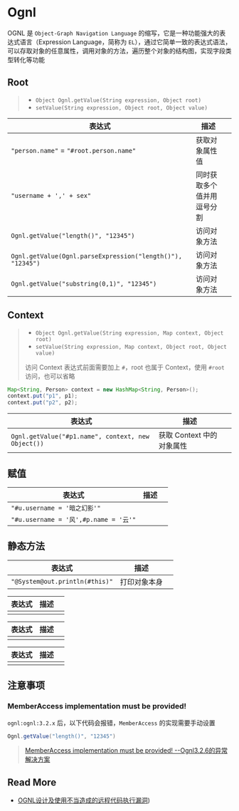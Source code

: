 # Ognl

OGNL 是 `Object-Graph Navigation Language` 的缩写，它是一种功能强大的表达式语言（Expression Language，简称为 `EL`），通过它简单一致的表达式语法，可以存取对象的任意属性，调用对象的方法，遍历整个对象的结构图，实现字段类型转化等功能

## Root

> - `Object Ognl.getValue(String expression, Object root)`
> - `setValue(String expression, Object root, Object value)`

| 表达式                                                     | 描述                        |      |
| ---------------------------------------------------------- | --------------------------- | ---- |
| `"person.name"` = `"#root.person.name"`                    | 获取对象属性值              |      |
| `"username + ',' + sex"`                                   | 同时获取多个值并用 逗号分割 |      |
| `Ognl.getValue("length()", "12345")`                       | 访问对象方法                |      |
| `Ognl.getValue(Ognl.parseExpression("length()"), "12345")` | 访问对象方法                |      |
| `Ognl.getValue("substring(0,1)", "12345")`                 | 访问对象方法                |      |

## Context

> - `Object Ognl.getValue(String expression, Map context, Object root)`
> - `setValue(String expression, Map context, Object root, Object value)`
>
> 访问 Context 表达式前面需要加上 `#`，root 也属于 Context，使用 `#root` 访问，也可以省略
```java
Map<String, Person> context = new HashMap<String, Person>();
context.put("p1", p1);
context.put("p2", p2);
```

| 表达式                                             | 描述                      |      |
| -------------------------------------------------- | ------------------------- | ---- |
| `Ognl.getValue("#p1.name", context, new Object())` | 获取 Context 中的对象属性 |      |

## 赋值

| 表达式                                | 描述 |      |
| ------------------------------------- | ---- | ---- |
| `"#u.username = '暗之幻影'"`          |      |      |
| `"#u.username = '风',#p.name = '云'"` |      |      |

## 静态方法

| 表达式                         | 描述         |      |
| ------------------------------ | ------------ | ---- |
| `"@System@out.println(#this)"` | 打印对象本身 |      |





| 表达式 | 描述 |      |
| ------ | ---- | ---- |
|        |      |      |





| 表达式 | 描述 |      |
| ------ | ---- | ---- |
|        |      |      |





| 表达式 | 描述 |      |
| ------ | ---- | ---- |
|        |      |      |



## 注意事项

### MemberAccess implementation must be provided!

`ognl:ognl:3.2.x` 后，以下代码会报错，`MemberAccess` 的实现需要手动设置

```java
Ognl.getValue("length()", "12345")
```

> [MemberAccess implementation must be provided! --Ognl3.2.6的异常解决方案](https://blog.csdn.net/LX928525166/article/details/82699572)



## Read More

- [OGNL设计及使用不当造成的远程代码执行漏洞](https://wooyun.js.org/drops/OGNL设计及使用不当造成的远程代码执行漏洞.html))